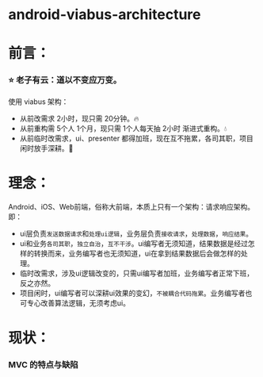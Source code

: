 # android-viabus-architecture

# 前言：

### ⭐ 老子有云：道以不变应万变。

使用 viabus 架构：
- 从前改需求 2小时，现只需 20分钟。🔥
- 从前重构需 5个人 1个月，现只需 1个人每天抽 2小时 渐进式重构。💧
- 从前临时改需求，ui、presenter 都得加班，现在互不拖累，各司其职，项目闲时放手深耕。🌲

# 理念：

Android、iOS、Web前端，俗称大前端，本质上只有一个架构：请求响应架构。即：
- ui层负责`发送数据请求`和`处理ui逻辑`，业务层负责`接收请求`，`处理数据`，`响应结果`。
- ui和业务`各司其职`，`独立自治`，`互不干涉`。ui编写者无须知道，结果数据是经过怎样的转换而来，业务编写者也无须知道，ui在拿到结果数据后会做怎样的处理。
- 临时改需求，涉及ui逻辑改变的，只需ui编写者加班，业务编写者正常下班，反之亦然。
- 项目闲时，ui编写者可以深耕ui效果的变幻，`不被耦合代码拖累`。业务编写者也可专心改善算法逻辑，无须考虑ui。

# 现状：

### MVC 的特点与缺陷

